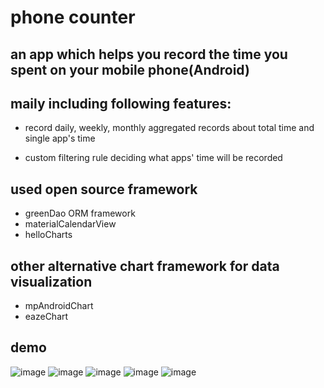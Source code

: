 # phone counter

## **an app which helps you record the time you spent on your mobile phone(Android)**

## maily including following features:

- record daily, weekly, monthly aggregated records about total time and single app's time

- custom filtering rule deciding what apps' time will be recorded


## used open source framework

- greenDao ORM framework
- materialCalendarView 
- helloCharts

## other alternative chart framework for data visualization

- mpAndroidChart
- eazeChart

## demo

![image](https://github.com/zihan618/phoneCounter/tree/master/app/src/main/java/com/szh/a12260/phone_counter/demo_picture/1.png)
![image](https://github.com/zihan618/phoneCounter/tree/master/app/src/main/java/com/szh/a12260/phone_counter/demo_picture/2.png)
![image](https://github.com/zihan618/phoneCounter/tree/master/app/src/main/java/com/szh/a12260/phone_counter/demo_picture/3.png)
![image](https://github.com/zihan618/phoneCounter/tree/master/app/src/main/java/com/szh/a12260/phone_counter/demo_picture/4.png)
![image](https://github.com/zihan618/phoneCounter/tree/master/app/src/main/java/com/szh/a12260/phone_counter/demo_picture/5.png)

